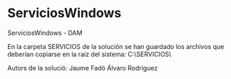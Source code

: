 # ServiciosWindows
ServiciosWindows - DAM

En la carpeta SERVICIOS de la solución se han guardado los archivos que deberían copiarse en la raíz del sistema: C:\SERVICIOS\

Autors de la solució: 
  Jaume Fadó
  Álvaro Rodríguez
